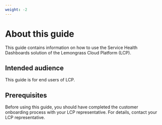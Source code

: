 ```yaml
---
weight: -2
---
```

# About this guide

This guide contains information on how to use the Service Health Dashboards solution of the Lemongrass Cloud Platform (LCP).

## Intended audience

This guide is for end users of LCP.

## Prerequisites

Before using this guide, you should have completed the customer onboarding process with your LCP representative. For details, contact your LCP representative.
